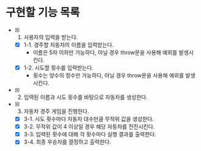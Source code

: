 # 구현할 기능 목록
- [x] 1. 사용자의 입력을 받는다.
  - [x] 1-1. 경주할 자동차의 이름을 입력받는다.
    - 이름은 5자 이하만 가능하다, 아닐 경우 throw문을 사용해 예외를 발생시킨다.
  - [x] 1-2. 시도할 횟수를 입력받는다.
    -  횟수는 양수의 정수만 가능하다, 아닐 경우 throw문을 사용해 예외를 발생시킨다.
- [x] 2. 입력된 이름과 시도 횟수를 바탕으로 자동차를 생성한다.
- [x] 3. 자동차 경주 게임을 진행한다.
  - [x] 3-1. 시도 횟수마다 자동차 대수만큼 무작위 값을 생성한다.
  - [x] 3-2. 무작위 값이 4 이상일 경우 해당 자동차를 전진시킨다.
  - [x] 3-3. 입력된 횟수에 대해 각 횟수마다 실행 결과를 출력한다.
  - [x] 3-4. 최종 우승자를 결정하고 출력한다.